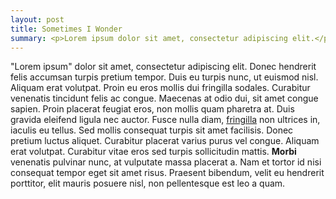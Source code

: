 ```yaml
---
layout: post
title: Sometimes I Wonder
summary: <p>Lorem ipsum dolor sit amet, consectetur adipiscing elit.</p>
---
```

"Lorem ipsum" dolor sit amet, consectetur adipiscing elit. Donec hendrerit felis accumsan turpis pretium tempor. Duis eu turpis nunc, ut euismod nisl. Aliquam erat volutpat. Proin eu eros mollis dui fringilla sodales. Curabitur venenatis tincidunt felis ac congue. Maecenas at odio dui, sit amet congue sapien. Proin placerat feugiat eros, non mollis quam pharetra at. Duis gravida eleifend ligula nec auctor. Fusce nulla diam, <a href="#">fringilla</a> non ultrices in, iaculis eu tellus. Sed mollis consequat turpis sit amet facilisis. Donec pretium luctus aliquet. Curabitur placerat varius purus vel congue. Aliquam erat volutpat. Curabitur vitae eros sed turpis sollicitudin mattis. **Morbi** venenatis pulvinar nunc, at vulputate massa placerat a. Nam et tortor id nisi consequat tempor eget sit amet risus. Praesent bibendum, velit eu hendrerit porttitor, elit mauris posuere nisl, non pellentesque est leo a quam.

